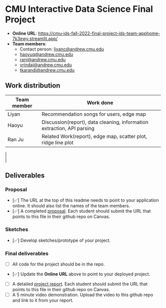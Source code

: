# CMU Interactive Data Science Final Project

* **Online URL**: https://cmu-ids-fall-2022-final-project-ids-team-apphome-7k3ewy.streamlit.app/
* **Team members**:
  * Contact person: liyanc@andrew.cmu.edu
  * haoyuq@andrew.cmu.edu
  * ranj@andrew.cmu.edu
  * vrindaj@andrew.cmu.edu
  * tkarandi@andrew.cmu.edu

## Work distribution

Team member | Work done
------ | ------
Liyan   | Recommendation songs for users, edge map   
Haoyu   | Discussion(report), data cleaning, information extraction, API parsing 
Ran Ju  | Related Work(report), edge map, scatter plot, ridge line plot 
   |  
   |  

## Deliverables

### Proposal

- [:white_check_mark:] The URL at the top of this readme needs to point to your application online. It should also list the names of the team members.
- [:white_check_mark:] A completed [proposal](Proposal.md). Each student should submit the URL that points to this file in their github repo on Canvas.

### Sketches

- [:white_check_mark:] Develop sketches/prototype of your project.

### Final deliverables

- [ ] All code for the project should be in the repo.
- [:white_check_mark:] Update the **Online URL** above to point to your deployed project.
- [ ] A detailed [project report](Report.md).  Each student should submit the URL that points to this file in their github repo on Canvas.
- [ ] A 5 minute video demonstration.  Upload the video to this github repo and link to it from your report.
